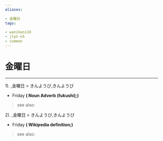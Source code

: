 ```yaml
---
aliases:
    
- 金曜日
tags:
    
- wanikani18
- jlpt-n5
- common
---
```


# 金曜日
---
1).
,金曜日 > きんようび,きんようび

- Friday
**( Noun Adverb (fukushi);)**
> see also: 
            
2).
,金曜日 > きんようび,きんようび

- Friday
**( Wikipedia definition;)**
> see also: 
            